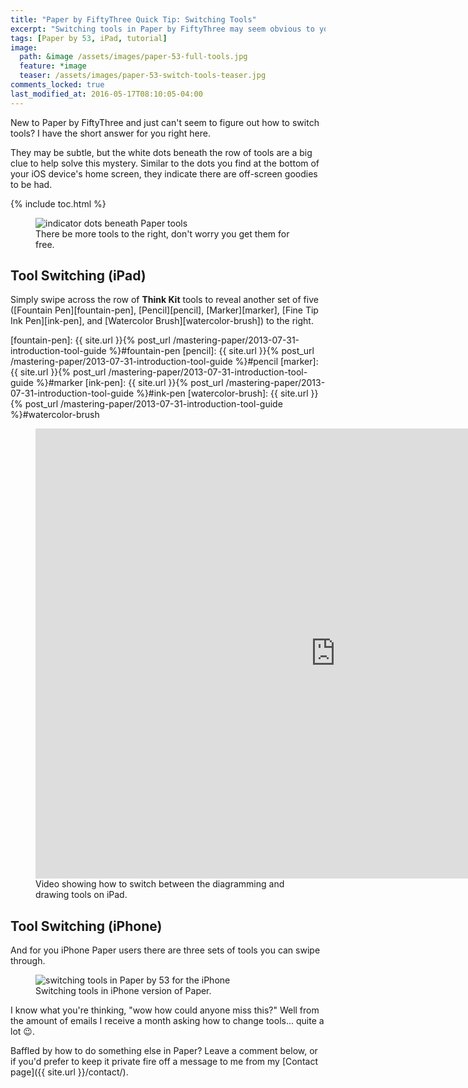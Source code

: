 ```yaml
---
title: "Paper by FiftyThree Quick Tip: Switching Tools"
excerpt: "Switching tools in Paper by FiftyThree may seem obvious to you pros out there, but you'd be surprised how often I'm asked how to do it. Here's the answer."
tags: [Paper by 53, iPad, tutorial]
image:
  path: &image /assets/images/paper-53-full-tools.jpg
  feature: *image
  teaser: /assets/images/paper-53-switch-tools-teaser.jpg
comments_locked: true
last_modified_at: 2016-05-17T08:10:05-04:00
---
```


New to Paper by FiftyThree and just can't seem to figure out how to switch tools? I have the short answer for you right here.

They may be subtle, but the white dots beneath the row of tools are a big clue to help solve this mystery. Similar to the dots you find at the bottom of your iOS device's home screen, they indicate there are off-screen goodies to be had.

{% include toc.html %}

<figure>
  <img src="{{ site.url }}/assets/images/paper-53-switch-tools-dots.jpg" alt="indicator dots beneath Paper tools">
  <figcaption>There be more tools to the right, don't worry you get them for free.</figcaption>
</figure>

## Tool Switching (iPad)

Simply swipe across the row of **Think Kit** tools to reveal another set of five ([Fountain Pen][fountain-pen], [Pencil][pencil], [Marker][marker], [Fine Tip Ink Pen][ink-pen], and [Watercolor Brush][watercolor-brush]) to the right.

[fountain-pen]: {{ site.url }}{% post_url /mastering-paper/2013-07-31-introduction-tool-guide %}#fountain-pen
[pencil]: {{ site.url }}{% post_url /mastering-paper/2013-07-31-introduction-tool-guide %}#pencil
[marker]: {{ site.url }}{% post_url /mastering-paper/2013-07-31-introduction-tool-guide %}#marker
[ink-pen]: {{ site.url }}{% post_url /mastering-paper/2013-07-31-introduction-tool-guide %}#ink-pen
[watercolor-brush]: {{ site.url }}{% post_url /mastering-paper/2013-07-31-introduction-tool-guide %}#watercolor-brush

<figure>
  <iframe width="960" height="720" src="https://www.youtube-nocookie.com/embed/KXqj04MfDLk?controls=0&amp;showinfo=0" frameborder="0" allowfullscreen></iframe>
  <figcaption>Video showing how to switch between the diagramming and drawing tools on iPad.</figcaption>
</figure>

## Tool Switching (iPhone)

And for you iPhone Paper users there are three sets of tools you can swipe through.

<figure>
  <img src="{{ site.url }}/assets/images/paper-53-switch-tools-iphone.gif" alt="switching tools in Paper by 53 for the iPhone">
  <figcaption>Switching tools in iPhone version of Paper.</figcaption>
</figure>

I know what you're thinking, "wow how could anyone miss this?" Well from the amount of emails I receive a month asking how to change tools... quite a lot :wink:.

Baffled by how to do something else in Paper? Leave a comment below, or if you'd prefer to keep it private fire off a message to me from my [Contact page]({{ site.url }}/contact/).
